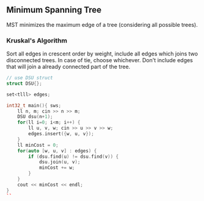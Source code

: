 ## Minimum Spanning Tree

MST minimizes the maximum edge of a tree (considering all possible trees).

### Kruskal's Algorithm

Sort all edges in crescent order by weight, include all edges which joins two disconnected trees. In case of tie, choose whichever. Don't include edges that will join a already connected part of the tree.

```cpp
// use DSU struct
struct DSU{};

set<tlll> edges;

int32_t main(){ sws;
    ll n, m; cin >> n >> m;
    DSU dsu(n+1);
    for(ll i=0; i<m; i++) {
        ll u, v, w; cin >> u >> v >> w;
        edges.insert({w, u, v});
    }
    ll minCost = 0;
    for(auto [w, u, v] : edges) {
        if (dsu.find(u) != dsu.find(v)) {
            dsu.join(u, v);
            minCost += w;
        }
    }
    cout << minCost << endl;
}   
``
